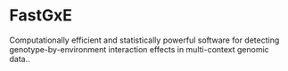 # FastGxE
Computationally efficient and statistically powerful software for detecting genotype-by-environment interaction effects in multi-context genomic data.. 
